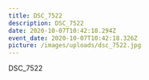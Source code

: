 ```yaml
---
title: DSC_7522
description: DSC_7522
date: 2020-10-07T10:42:18.294Z
event_date: 2020-10-07T10:42:18.326Z
picture: /images/uploads/dsc_7522.jpg
---
```

DSC_7522